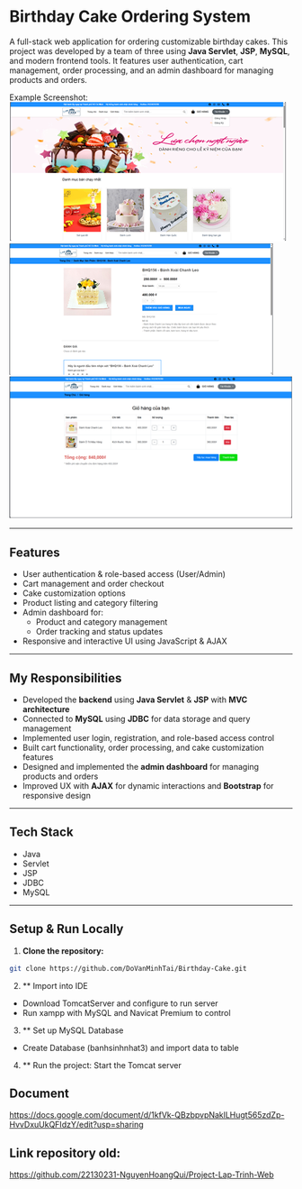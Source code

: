 # Birthday Cake Ordering System

A full-stack web application for ordering customizable birthday cakes. This project was developed by a team of three using **Java Servlet**, **JSP**, **MySQL**, and modern frontend tools. It features user authentication, cart management, order processing, and an admin dashboard for managing products and orders.

Example Screenshot:
![Screenshot](screenshot/img.png) 
![Screenshot](screenshot/img_1.png) 
![Screenshot](screenshot/img_2.png) 

---

## Features

- User authentication & role-based access (User/Admin)
- Cart management and order checkout
- Cake customization options
- Product listing and category filtering
- Admin dashboard for:
  - Product and category management
  - Order tracking and status updates
- Responsive and interactive UI using JavaScript & AJAX

---

## My Responsibilities

- Developed the **backend** using **Java Servlet** & **JSP** with **MVC architecture**
- Connected to **MySQL** using **JDBC** for data storage and query management
- Implemented user login, registration, and role-based access control
- Built cart functionality, order processing, and cake customization features
- Designed and implemented the **admin dashboard** for managing products and orders
- Improved UX with **AJAX** for dynamic interactions and **Bootstrap** for responsive design

---

## Tech Stack

- Java 
- Servlet
- JSP
- JDBC
- MySQL

---

## Setup & Run Locally

1. **Clone the repository:**

```bash
git clone https://github.com/DoVanMinhTai/Birthday-Cake.git
```
2. ** Import into IDE
- Download TomcatServer and configure to run server
- Run xampp with MySQL and Navicat Premium to control
3. ** Set up MySQL Database
- Create Database (banhsinhnhat3) and import data to table
4. ** Run the project:
Start the Tomcat server


## Document
https://docs.google.com/document/d/1kfVk-QBzbpvpNaklLHugt565zdZp-HvvDxuUkQFIdzY/edit?usp=sharing

## Link repository old:
https://github.com/22130231-NguyenHoangQui/Project-Lap-Trinh-Web
